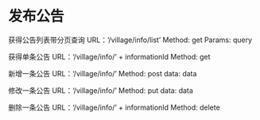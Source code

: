 # 发布公告
获得公告列表带分页查询
URL：‘/village/info/list’
Method: get
Params: query

获得单条公告
URL：‘/village/info/’ + informationId
Method: get

新增一条公告
URL：‘/village/info/’
Method: post
data: data

修改一条公告
URL：‘/village/info/’
Method: put
data: data

删除一条公告
URL：‘/village/info/’ + informationId
Method: delete
